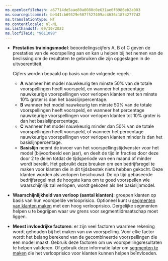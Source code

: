 ```yaml
---
ms.openlocfilehash: a67714de5aae80a0080c0e631ae6f8986eb2a003
ms.sourcegitcommit: be341cb69329e507f527409ac4636c18742777d2
ms.translationtype: HT
ms.contentlocale: nl-NL
ms.lasthandoff: 09/30/2022
ms.locfileid: "9611098"
---
```

- **Prestaties trainingsmodel**: beoordelingscijfers A, B of C geven de prestaties van de voorspelling aan en kan u helpen bij het nemen van de beslissing om de resultaten te gebruiken die zijn opgeslagen in de uitvoerentiteit.

  Cijfers worden bepaald op basis van de volgende regels:
  - **A** wanneer het model nauwkeurig ten minste 50% van de totale voorspellingen heeft voorspeld, en wanneer het percentage nauwkeurige voorspellingen voor verlopen klanten met ten minste 10% groter is dan het basislijnpercentage.
  - **B** wanneer het model nauwkeurig ten minste 50% van de totale voorspellingen heeft voorspeld, en wanneer het percentage nauwkeurige voorspellingen voor verlopen klanten tot 10% groter is dan het basislijnpercentage.
  - **C** wanneer het model nauwkeurig minder dan 50% van de totale voorspellingen heeft voorspeld, of wanneer het percentage nauwkeurige voorspellingen voor verlopen klanten minder is dan het basislijnpercentage.
  - **Basislijn** neemt de invoer van het voorspellingstijdvenster voor het model (bijvoorbeeld een jaar), en deelt de tijd in fracties door deze door 2 te delen totdat de tijdsperiode van een maand of minder wordt bereikt. Het gebruikt deze breuken om een bedrijfsregel te maken voor klanten die in dit tijdsbestek niets hebben gekocht. Deze klanten worden als verlopen beschouwd. De op tijd gebaseerde bedrijfsregel met de hoogste kans om te goed voorspellen wie waarschijnlijk zal verlopen, wordt gekozen als het basislijnmodel.

- **Waarschijnlijkheid van verloop (aantal klanten)**: groepen klanten op basis van hun voorspelde verlooprisico. Optioneel kunt u [segmenten van klanten maken](../prediction-based-segment.md) met een hoog verlooprisico. Dergelijke segmenten helpen u te begrijpen waar uw grens voor segmentlidmaatschap moet liggen.

- **Meest invloedrijke factoren**: er zijn veel factoren waarmee rekening wordt gehouden bij het maken van uw voorspelling. Voor elke factor wordt het belang berekend van de gecombineerde voorspellingen die een model maakt. Gebruik deze factoren om uw voorspellingsresultaten te helpen valideren. Of gebruik deze informatie later om [segmenten te maken](../prediction-based-segment.md) die het verlooprisico voor klanten kunnen helpen beïnvloeden.